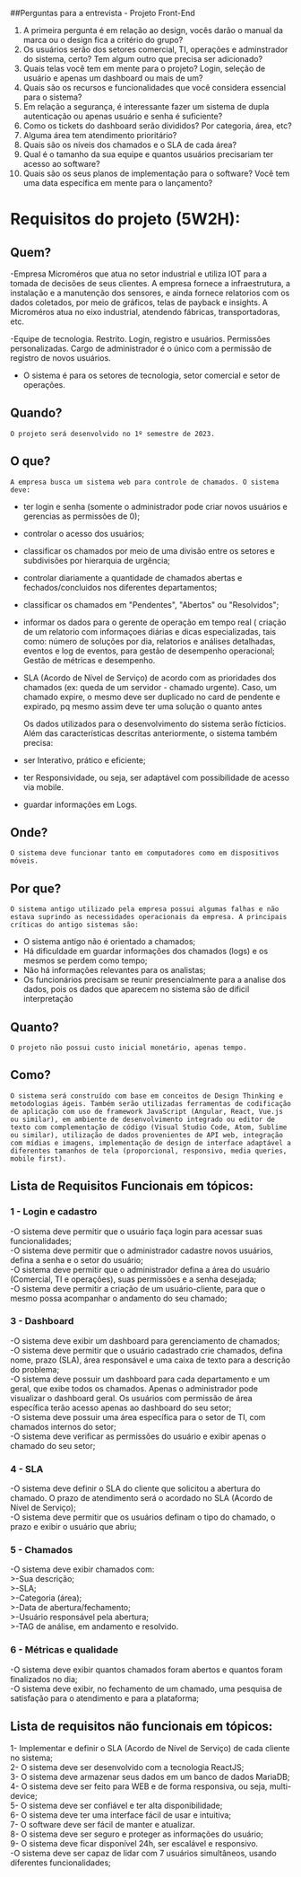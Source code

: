 ##Perguntas para a entrevista - Projeto Front-End


1. A primeira pergunta é em relação ao design, vocês darão o manual da marca ou o design fica a critério do grupo?
2. Os usuários serão dos setores comercial, TI, operações e adminstrador do sistema, certo? Tem algum outro que precisa ser adicionado?
3. Quais telas você tem em mente para o projeto? Login, seleção de usuário e apenas um dashboard ou mais de um?
4. Quais são os recursos e funcionalidades que você considera essencial para o sistema?
5. Em relação a segurança, é interessante fazer um sistema de dupla autenticação ou apenas usuário e senha é suficiente?
6. Como os tickets do dashboard serão divididos? Por categoria, área, etc?
7. Alguma área tem atendimento prioritário?
8. Quais são os níveis dos chamados e o SLA de cada área?
9. Qual é o tamanho da sua equipe e quantos usuários precisariam ter acesso ao software?
10. Quais são os seus planos de implementação para o software? Você tem uma data específica em mente para o lançamento?

# Requisitos do projeto (5W2H):
## Quem?
 -Empresa Microméros que atua no setor industrial e utiliza IOT para a tomada de decisões de seus clientes. A empresa fornece a infraestrutura, a instalação e a manutenção dos sensores, e ainda fornece relatorios com os dados coletados, por meio de gráficos, telas de payback e insights. A Microméros atua no eixo industrial, atendendo fábricas, transportadoras, etc. 

-Equipe de tecnologia. Restrito. Login, registro e usuários. Permissões personalizadas. Cargo de administrador é o único com a permissão de registro de novos 		    usuários.
- O sistema é para os setores de tecnologia, setor comercial e setor de operações.

## Quando?
	O projeto será desenvolvido no 1º semestre de 2023. 
    
## O que?
	A empresa busca um sistema web para controle de chamados. O sistema deve:
- ter login e senha (somente o administrador pode criar novos usuários e gerencias as permissões de 0);
- controlar o acesso dos usuários;
- classificar os chamados por meio de uma divisão entre os setores e subdivisões por hierarquia de urgência;
- controlar diariamente a quantidade de chamados abertas e fechados/concluidos nos diferentes departamentos; 
- classificar os chamados em "Pendentes", "Abertos" ou "Resolvidos";
- informar os dados para o gerente de operação em tempo real ( criação de um relatorio com informaçoes diárias e dicas especializadas, tais como: número de soluções por dia, relatorios e análises detalhadas, eventos e log de eventos, para gestão de desempenho operacional; Gestão de métricas e desempenho. 
- SLA (Acordo de Nível de Serviço) de acordo com as prioridades dos chamados (ex: queda de um servidor - chamado urgente). Caso, um chamado expire, o mesmo deve ser duplicado no card de pendente e expirado, pq mesmo assim deve ter uma solução o quanto antes

	Os dados utilizados para o desenvolvimento do sistema serão fícticios. Além das características descritas anteriormente, o sistema também precisa: 
- ser Interativo, prático e eficiente;
- ter Responsividade, ou seja, ser adaptável com possibilidade de acesso via mobile.
- guardar informações em Logs.
  
## Onde?
  	O sistema deve funcionar tanto em computadores como em dispositivos móveis. 
    
## Por que?
	O sistema antigo utilizado pela empresa possui algumas falhas e não estava suprindo as necessidades operacionais da empresa. A principais críticas do antigo sistemas são: 
- O sistema antigo não é orientado a chamados;
- Há dificuldade em guardar informações dos chamados (logs) e os mesmos se perdem como tempo;
- Não há informações relevantes para os analistas;
- Os funcionários precisam se reunir presencialmente para a analise dos dados, pois os dados que aparecem no sistema são de dificil interpretação  

 ## Quanto?
 	O projeto não possui custo inicial monetário, apenas tempo.
    
## Como?
	O sistema será construído com base em conceitos de Design Thinking e metodologias ágeis. Também serão utilizadas ferramentas de codificação de aplicação com uso de framework JavaScript (Angular, React, Vue.js ou similar), em ambiente de desenvolvimento integrado ou editor de texto com complementação de código (Visual Studio Code, Atom, Sublime ou similar), utilização de dados provenientes de API web, integração com mídias e imagens, implementação de design de interface adaptável a diferentes tamanhos de tela (proporcional, responsivo, media queries, mobile first).
	
## Lista de Requisitos Funcionais em tópicos:

### 1 - Login e cadastro
-O sistema deve permitir que o usuário faça login para acessar suas funcionalidades; <br />
-O sistema deve permitir que o administrador cadastre novos usuários, defina a senha e o setor do usuário; <br />
-O sistema deve permitir que o administrador defina a área do usuário (Comercial, TI e operações), suas permissões e a senha desejada; <br />
-O sistema deve permitir a criação de um usuário-cliente, para que o mesmo possa acompanhar o andamento do seu chamado; <br />

### 3 - Dashboard 
-O sistema deve exibir um dashboard para gerenciamento de chamados; <br />
-O sistema deve permitir que o usuário cadastrado crie chamados, defina nome, prazo (SLA), área responsável e uma caixa de texto para a descrição do problema; <br />
-O sistema deve possuir um dashboard para cada departamento e um geral, que exibe todos os chamados. Apenas o administrador pode visualizar o dashboard geral. Os usuários com permissão de área específica terão acesso apenas ao dashboard do seu setor; <br />
-O sistema deve possuir uma área específica para o setor de TI, com chamados internos do setor; <br />
-O sistema deve verificar as permissões do usuário e exibir apenas o chamado do seu setor; <br />

### 4 - SLA
-O sistema deve definir o SLA do cliente que solicitou a abertura do chamado. O prazo de atendimento será o acordado no SLA (Acordo de Nível de Serviço); <br />
-O sistema deve permitir que os usuários definam o tipo do chamado, o prazo e exibir o usuário que abriu; <br />

### 5 - Chamados 
-O sistema deve exibir chamados com: <br />
	>-Sua descrição; <br />
	>-SLA; <br />
	>-Categoria (área); <br />
	>-Data de abertura/fechamento; <br /> 
	>-Usuário responsável pela abertura; <br />
	>-TAG de análise, em andamento e resolvido. <br />

### 6 - Métricas e qualidade
-O sistema deve exibir quantos chamados foram abertos e quantos foram finalizados no dia; <br />
-O sistema deve exibir, no fechamento de um chamado, uma pesquisa de satisfação para o atendimento e para a plataforma; <br />

## Lista de requisitos não funcionais em tópicos:

1- Implementar e definir o SLA (Acordo de Nível de Serviço) de cada cliente no sistema;
<br />
2- O sistema deve ser desenvolvido com a tecnologia ReactJS;
<br />
3- O sistema deve armazenar seus dados em um banco de dados MariaDB;
<br />
4- O sistema deve ser feito para WEB e de forma responsiva, ou seja, multi-device;
<br />
5- O sistema deve ser confiável e ter alta disponibilidade;
<br />
6- O sistema deve ter uma interface fácil de usar e intuitiva;
<br />
7- O software deve ser fácil de manter e atualizar.
<br />
8- O sistema deve ser seguro e proteger as informações do usuário;
<br />
9- O sistema deve ficar disponível 24h, ser escalável e responsivo.
<br />
-O sistema deve ser capaz de lidar com 7 usuários simultâneos, usando diferentes funcionalidades;
<br />
